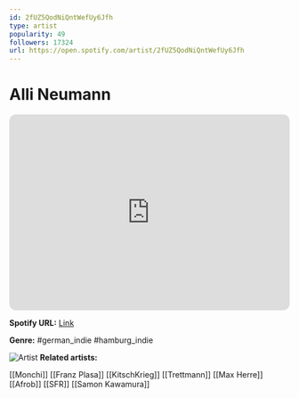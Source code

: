 ```yaml
---
id: 2fUZ5QodNiQntWefUy6Jfh
type: artist
popularity: 49
followers: 17324
url: https://open.spotify.com/artist/2fUZ5QodNiQntWefUy6Jfh
---
```

# Alli Neumann

<iframe style="border-radius:12px" src="https://open.spotify.com/embed/artist/2fUZ5QodNiQntWefUy6Jfh" width="100%" height="352" frameBorder="0" allowfullscreen="" allow="autoplay; clipboard-write; encrypted-media; fullscreen; picture-in-picture" loading="lazy"></iframe>

**Spotify URL:** [Link](https://open.spotify.com/artist/2fUZ5QodNiQntWefUy6Jfh)

**Genre:**  #german_indie #hamburg_indie

![Artist](https://i.scdn.co/image/ab6761610000e5eb361a840fb5ae064b9a635e80)
**Related artists:**

[[Monchi]]
[[Franz Plasa]]
[[KitschKrieg]]
[[Trettmann]]
[[Max Herre]]
[[Afrob]]
[[SFR]]
[[Samon Kawamura]]
